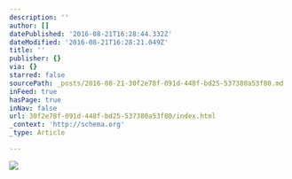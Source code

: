 ```yaml
---
description: ''
author: []
datePublished: '2016-08-21T16:28:44.332Z'
dateModified: '2016-08-21T16:28:21.049Z'
title: ''
publisher: {}
via: {}
starred: false
sourcePath: _posts/2016-08-21-30f2e78f-091d-448f-bd25-537380a53f80.md
inFeed: true
hasPage: true
inNav: false
url: 30f2e78f-091d-448f-bd25-537380a53f80/index.html
_context: 'http://schema.org'
_type: Article

---
```

![](https://the-grid-user-content.s3-us-west-2.amazonaws.com/b5073fdf-a0cc-4d69-9b09-cdaf44242a90.png)